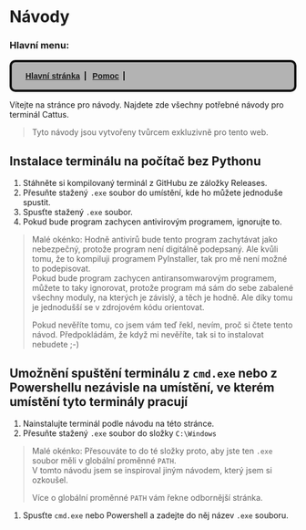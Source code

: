 # Návody

### Hlavní menu:
<style>nav ul {list-style-type:none;background-color:#b3b3b3;border: 4px solid #111111;border-radius: 10px;font-family:sans-serif;font-weight:bold;padding: 16px;}nav ul li {display:inline;border-right: 2px solid #111111;padding-right: 8px;padding-left: 8px;}</style>

<nav>
<ul>
<li><a href="index.html">Hlavní stránka</a></li>
<li><a href="pomoc.html">Pomoc</a></li>
</ul>
</nav>

Vítejte na stránce pro návody. Najdete zde všechny potřebné návody pro terminál Cattus.   
> Tyto návody jsou vytvořeny tvůrcem exkluzivně pro tento web.

## Instalace terminálu na počítač bez Pythonu

1. Stáhněte si kompilovaný terminál z GitHubu ze záložky Releases.
1. Přesuňte stažený `.exe` soubor do umístění, kde ho můžete jednoduše spustit.
1. Spusťte stažený `.exe` soubor.
1. Pokud bude program zachycen antivirovým programem, ignorujte to.
> Malé okénko: Hodně antivirů bude tento program zachytávat jako nebezpečný, protože program není digitálně podepsaný. Ale kvůli tomu, že to kompiluji programem PyInstaller, tak pro mě není možné to podepisovat.   
> Pokud bude program zachycen antiransomwarovým programem, můžete to taky ignorovat, protože program má sám do sebe zabalené všechny moduly, na kterých je závislý, a těch je hodně. Ale díky tomu je jednodušší se v zdrojovém kódu orientovat.
> 
> Pokud nevěříte tomu, co jsem vám teď řekl, nevím, proč si čtete tento návod. Předpokládám, že když mi nevěříte, tak si to instalovat nebudete ;-)

## Umožnění spuštění terminálu z `cmd.exe` nebo z Powershellu nezávisle na umístění, ve kterém umístění tyto terminály pracují

1. Nainstalujte terminál podle návodu na této stránce.
1. Přesuňte stažený `.exe` soubor do složky `C:\Windows`
> Malé okénko: Přesouváte to do té složky proto, aby jste ten `.exe` soubor měli v globální proměnné `PATH`.   
> V tomto návodu jsem se inspiroval jiným návodem, který jsem si ozkoušel.
> 
> Více o globální proměnné `PATH` vám řekne odbornější stránka.
1. Spusťte `cmd.exe` nebo Powershell a zadejte do něj název `.exe` souboru.
